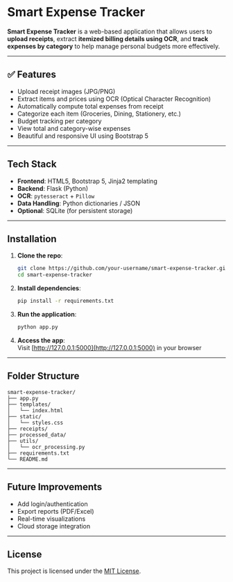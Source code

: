 #  Smart Expense Tracker

**Smart Expense Tracker** is a web-based application that allows users to **upload receipts**, extract **itemized billing details using OCR**, and **track expenses by category** to help manage personal budgets more effectively.

---

## ✅ Features

- Upload receipt images (JPG/PNG)  
- Extract items and prices using OCR (Optical Character Recognition)  
- Automatically compute total expenses from receipt  
- Categorize each item (Groceries, Dining, Stationery, etc.)  
- Budget tracking per category  
- View total and category-wise expenses  
- Beautiful and responsive UI using Bootstrap 5

---

##  Tech Stack

- **Frontend**: HTML5, Bootstrap 5, Jinja2 templating  
- **Backend**: Flask (Python)  
- **OCR**: `pytesseract` + `Pillow`  
- **Data Handling**: Python dictionaries / JSON  
- **Optional**: SQLite (for persistent storage)

---

##  Installation

1. **Clone the repo**:
   ```bash
   git clone https://github.com/your-username/smart-expense-tracker.git
   cd smart-expense-tracker
   ```

2. **Install dependencies**:
   ```bash
   pip install -r requirements.txt
   ```

3. **Run the application**:
   ```bash
   python app.py
   ```

4. **Access the app**:  
   Visit [http://127.0.0.1:5000](http://127.0.0.1:5000) in your browser

---

##  Folder Structure

```
smart-expense-tracker/
├── app.py
├── templates/
│   └── index.html
├── static/
│   └── styles.css
├── receipts/
├── processed_data/
├── utils/
│   └── ocr_processing.py
├── requirements.txt
└── README.md
```

---

##  Future Improvements

- Add login/authentication  
- Export reports (PDF/Excel)  
- Real-time visualizations  
- Cloud storage integration  

---

##  License

This project is licensed under the [MIT License](LICENSE).

